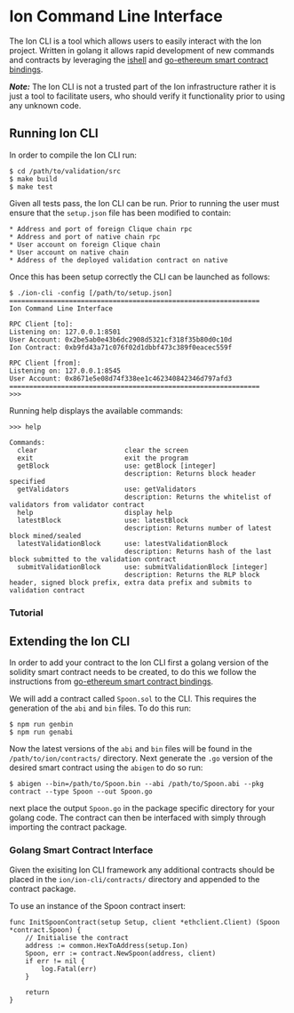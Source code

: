 # Ion Command Line Interface
The Ion CLI is a tool which allows users to easily interact with the Ion project. Written in golang it allows rapid development of new commands and contracts by leveraging the [ishell](https://github.com/abiosoft/ishell) and [go-ethereum smart contract bindings](https://github.com/ethereum/go-ethereum/wiki/Native-DApps:-Go-bindings-to-Ethereum-contracts).

***Note:*** The Ion CLI is not a trusted part of the Ion infrastructure rather it is just a tool to facilitate users, who should verify it functionality prior to using any unknown code.

##  Running Ion CLI
In order to compile the Ion CLI run:
```
$ cd /path/to/validation/src
$ make build
$ make test
```

Given all tests pass, the Ion CLI can be run. Prior to running the user must ensure that the `setup.json` file has been modified to contain:

    * Address and port of foreign Clique chain rpc
    * Address and port of native chain rpc
    * User account on foreign Clique chain
    * User account on native chain
    * Address of the deployed validation contract on native

Once this has been setup correctly the CLI can be launched as follows:
```
$ ./ion-cli -config [/path/to/setup.json]
===============================================================
Ion Command Line Interface

RPC Client [to]:
Listening on: 127.0.0.1:8501
User Account: 0x2be5ab0e43b6dc2908d5321cf318f35b80d0c10d
Ion Contract: 0xb9fd43a71c076f02d1dbbf473c389f0eacec559f

RPC Client [from]: 
Listening on: 127.0.0.1:8545
User Account: 0x8671e5e08d74f338ee1c462340842346d797afd3
===============================================================
>>>
```

Running help displays the available commands:
```
>>> help

Commands:
  clear                      clear the screen
  exit                       exit the program
  getBlock                   use: getBlock [integer] 
                             description: Returns block header specified
  getValidators              use: getValidators 
                             description: Returns the whitelist of validators from validator contract
  help                       display help
  latestBlock                use: latestBlock  
                             description: Returns number of latest block mined/sealed
  latestValidationBlock      use: latestValidationBlock 
                             description: Returns hash of the last block submitted to the validation contract
  submitValidationBlock      use: submitValidationBlock [integer] 
                             description: Returns the RLP block header, signed block prefix, extra data prefix and submits to validation contract
```

### Tutorial


## Extending the Ion CLI
In order to add your contract to the Ion CLI first a golang version of the solidity smart contract needs to be created, to do this we follow the instructions from [go-ethereum smart contract bindings](https://github.com/ethereum/go-ethereum/wiki/Native-DApps:-Go-bindings-to-Ethereum-contracts).

We will add a contract called `Spoon.sol` to the CLI. This requires the generation of the `abi` and `bin` files. To do this run:
```
$ npm run genbin
$ npm run genabi
```
Now the latest versions of the `abi` and `bin` files will be found in the `/path/to/ion/contracts/` directory. Next generate the `.go` version of the desired smart contract using the `abigen` to do so run:
```
$ abigen --bin=/path/to/Spoon.bin --abi /path/to/Spoon.abi --pkg contract --type Spoon --out Spoon.go
```
next place the output `Spoon.go` in the package specific directory for your golang code. The contract can then be interfaced with simply through importing the contract package.

### Golang Smart Contract Interface
Given the exisiting Ion CLI framework any additional contracts should be placed in the `ion/ion-cli/contracts/` directory and appended to the contract package.

To use an instance of the Spoon contract insert:
```
func InitSpoonContract(setup Setup, client *ethclient.Client) (Spoon *contract.Spoon) {
	// Initialise the contract
	address := common.HexToAddress(setup.Ion)
	Spoon, err := contract.NewSpoon(address, client)
	if err != nil {
		log.Fatal(err)
	}

	return
}
```
